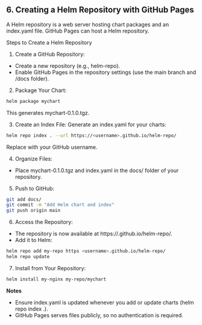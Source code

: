 ## 6. Creating a Helm Repository with GitHub Pages
A Helm repository is a web server hosting chart packages and an index.yaml file. GitHub Pages can host a Helm repository.

Steps to Create a Helm Repository

1. Create a GitHub Repository:
- Create a new repository (e.g., helm-repo).
- Enable GitHub Pages in the repository settings (use the main branch and /docs folder).

2. Package Your Chart:
```bash
helm package mychart
```
This generates mychart-0.1.0.tgz.

3. Create an Index File: Generate an index.yaml for your charts:
```bash
helm repo index . --url https://<username>.github.io/helm-repo/
```
Replace <username> with your GitHub username.

4. Organize Files:
- Place mychart-0.1.0.tgz and index.yaml in the docs/ folder of your repository.

5. Push to GitHub:
```bash
git add docs/
git commit -m "Add Helm chart and index"
git push origin main
```

6. Access the Repository:
- The repository is now available at https://<username>.github.io/helm-repo/.
- Add it to Helm:
```bash
helm repo add my-repo https <username>.github.io/helm-repo/
helm repo update
```

7. Install from Your Repository:
```bash
helm install my-nginx my-repo/mychart
```

**Notes**
- Ensure index.yaml is updated whenever you add or update charts (helm repo index .).
- GitHub Pages serves files publicly, so no authentication is required.
